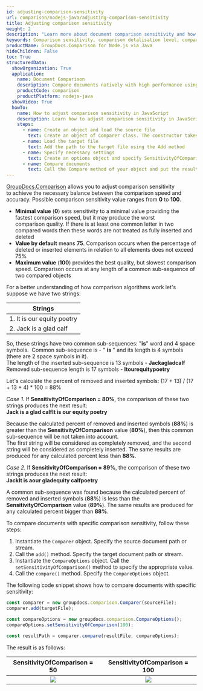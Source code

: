 ```yaml
---
id: adjusting-comparison-sensitivity
url: comparison/nodejs-java/adjusting-comparison-sensitivity
title: Adjusting comparison sensitivity
weight: 2
description: "Learn more about document comparison sensitivity and how to adjust it to achieve best performance and accuracy when comparing documents with GroupDocs.Comparison for Node.js via Java."
keywords: Comparison sensitivity, comparison detalisation level, compare documents, file comparison
productName: GroupDocs.Comparison for Node.js via Java
hideChildren: False
toc: True
structuredData:
  showOrganization: True
  application:
    name: Document Comparison
    description: Compare documents natively with high performance using JavaScript language and GroupDocs.Comparison for Node.js via Java
    productCode: comparison
    productPlatform: nodejs-java
  showVideo: True
  howTo:
    name: How to adjust comparison sensitivity in JavaScript
    description: Learn how to adjust comparison sensitivity in JavaScript step by step
    steps:
      - name: Create an object and load the source file
        text: Create an object of Comparer class. The constructor takes the source file path parameter. You may specify absolute or relative file paths as per your requirements.
      - name: Load the target file
        text: Add the path to the target file using the Add method
      - name: Specify necessary settings
        text: Create an options object and specify SensitivityOfComparison.
      - name: Compare documents
        text: Call the Compare method of your object and put the resulting file path parameter and the options object.
---
```


[GroupDocs.Comparison](https://products.groupdocs.com/comparison/nodejs-java) allows you to adjust comparison sensitivity to achieve the necessary balance between the comparison speed and accuracy. Possible comparison sensitivity value ranges from **0** to **100**.

- **Minimal value** (**0**) sets sensitivity to a minimal value providing the fastest comparison speed, but it may produce the worst comparison quality. If there is at least one common letter in two compared words then these words are not treated as fully inserted and deleted
- **Value by default** means **75**. Comparison occurs when the percentage of deleted or inserted elements in relation to all elements does not exceed 75%
- **Maximum value** (**100**) provides the best quality, but slowest comparison speed. Comparison occurs at any length of a common sub-sequence of two compared objects

For a better understanding of how comparison algorithms work let's suppose we have two strings:

| Strings                          |
| -------------------------------- |
| 1. It is our equity poetry  |
| 2. Jack is a glad calf      |

So, these strings have two common sub-sequences: "**is**" word and 4 space symbols.  
Common sub-sequence is - " **is** " and its length is 4 symbols (there are 2 space symbols in it).  
The length of the inserted sub-sequence is 13 symbols - **Jackagladcalf**  
Removed sub-sequence length is 17 symbols - **Itourequitypoetry**  

Let's calculate the percent of removed and inserted symbols: (17 + 13) / (17 + 13 + 4) * 100 = 88%

*Case 1.* If **SensitivityOfComparison = 80%**, the comparison of these two strings produces the next result:  
**Jack is a glad calfIt is our equity poetry**

Because the calculated percent of removed and inserted symbols (**88%**) is greater than the **SensitivityOfComparison** value (**80%**), then this common sub-sequence will be not taken into account.  
The first string will be considered as completely removed, and the second string will be considered as completely inserted. The same results are produced for any calculated percent less than **88%**.

_Case 2._ If **SensitivityOfComparison = 89%**, the comparison of these two strings produces the next result:  
**JackIt is aour gladequity calfpoetry**

A common sub-sequence was found because the calculated percent of removed and inserted symbols (**88%**) is less than the **SensitivityOfComparison** value (**89%**). The same results are produced for any calculated percent bigger than **88%**.

To compare documents with specific comparison sensitivity, follow these steps:

1.  Instantiate the `Comparer`<!--](https://reference.groupdocs.com/comparison/nodejs-java/com.groupdocs.comparison/comparer)--> object. Specify the source document path or stream.
2.  Call the `add()`<!--](https://reference.groupdocs.com/comparison/nodejs-java/com.groupdocs.comparison/comparer/#add-java.lang.String-)--> method. Specify the target document path or stream.
3.  Instantiate the `CompareOptions`<!--](https://reference.groupdocs.com/comparison/nodejs-java/com.groupdocs.comparison.options/compareoptions)--> object. Call the `setSensitivityOfComparison()`<!--](https://reference.groupdocs.com/comparison/nodejs-java/com.groupdocs.comparison.options/compareoptions/#setSensitivityOfComparison-int-)--> method to specify the appropriate value.
4.  Call the `compare()`<!--](https://reference.groupdocs.com/comparison/nodejs-java/com.groupdocs.comparison/comparer/#compare-java.lang.String-)--> method. Specify the `CompareOptions`<!--](https://reference.groupdocs.com/comparison/nodejs-java/com.groupdocs.comparison.options/compareoptions)--> object.

The following code snippet shows how to compare documents with specific sensitivity:

```javascript
const comparer = new groupdocs.comparison.Comparer(sourceFile);
comparer.add(targetFile);

const compareOptions = new groupdocs.comparison.CompareOptions();
compareOptions.setSensitivityOfComparison(100);

const resultPath = comparer.compare(resultFile, compareOptions);
```

The result is as follows:

|            SensitivityOfComparison = 50                             |                         SensitivityOfComparison = 100                            |
| :-----------------------------------------------------------------: | :----------------------------------------------------------------: |
| ![](/comparison/nodejs-java/images/sensitivity50.png) | ![](/comparison/nodejs-java/images/sensitivity100.png) |
